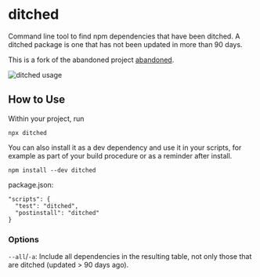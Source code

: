 # ditched

Command line tool to find npm dependencies that have been ditched.
A ditched package is one that has not been updated in more than 90 days.

This is a fork of the abandoned project [abandoned](https://github.com/brendonboshell/abandoned).

![ditched usage](screenshot.png)

## How to Use

Within your project, run

```
npx ditched
```

You can also install it as a dev dependency and use it in your scripts,
for example as part of your build procedure or as a reminder after install.

```
npm install --dev ditched
```

package.json:

```
"scripts": {
  "test": "ditched",
  "postinstall": "ditched"
}
```

### Options

`--all`/`-a`: Include all dependencies in the resulting table, not only those that are ditched (updated > 90 days ago).
